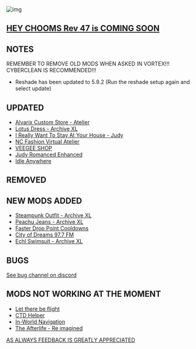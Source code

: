 ![img](https://s11.gifyu.com/images/Cuty-od-Dreams-Logo-YellowUP.png)

[HEY CHOOMS Rev 47 is COMING SOON](https://)
-

NOTES
-

REMEMBER TO REMOVE OLD MODS WHEN ASKED IN VORTEX!!! 
CYBERCLEAN IS RECOMMENDED!!!

- Reshade has been updated to 5.9.2 (Run the reshade setup again and select update)

UPDATED
-

- [Alvarix Custom Store - Atelier](https://www.nexusmods.com/cyberpunk2077/mods/4602?tab=description)
- [Lotus Dress - Archive XL](https://www.nexusmods.com/cyberpunk2077/mods/8991?tab=description)
- [I Really Want To Stay At Your House - Judy](https://www.nexusmods.com/cyberpunk2077/mods/8753?tab=description)
- [NC Fashion Virtual Atelier](https://www.nexusmods.com/cyberpunk2077/mods/4805)
- [VEEGEE SHOP](https://www.nexusmods.com/cyberpunk2077/mods/8183)
- [Judy Romanced Enhanced](https://www.nexusmods.com/cyberpunk2077/mods/4508)
- [Idle Anywhere](https://www.nexusmods.com/cyberpunk2077/mods/8038?tab=description)

REMOVED
-


NEW MODS ADDED 
-

- [Steampunk Outfit - Archive XL](https://www.nexusmods.com/cyberpunk2077/mods/9033?tab=description)
- [Peachu Jeans - Archive XL](https://www.nexusmods.com/cyberpunk2077/mods/9037?tab=description)
- [Faster Drop Point Cooldowns](https://www.nexusmods.com/cyberpunk2077/mods/9049?tab=description)
- [City of Dreams 97.7 FM](https://www.nexusmods.com/cyberpunk2077/mods/9053?tab=description)
- [Echl Swimsuit - Archive XL](https://www.nexusmods.com/cyberpunk2077/mods/9036?tab=description)

BUGS
-

 [See bug channel on discord](https://discord.gg/xZNztPjA2u)
 

MODS NOT WORKING AT THE MOMENT 
-

- [Let there be flight](https://)
- [CTD Helper](https://)
- [In-World Navigation](https://)
- [The Afterlife - Re imagined](https://)

[AS ALWAYS FEEDBACK IS GREATLY APPRECIATED](https://)
